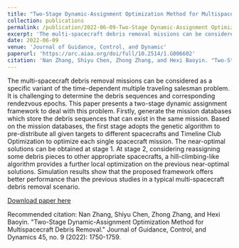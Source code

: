 ```yaml
---
title: "Two-Stage Dynamic-Assignment Optimization Method for Multispacecraft Debris Removal"
collection: publications
permalink: /publication/2022-06-09-Two-Stage Dynamic-Assignment Optimization Method for Multispacecraft Debris Removal-4
excerpt: 'The multi-spacecraft debris removal missions can be considered as a specific variant of the time-dependent multiple traveling salesman problem. It is challenging to determine the debris sequences and corresponding rendezvous epochs. This paper presents a two-stage dynamic assignment framework to deal with this problem. Firstly, generate the mission databases which store the debris sequences that can exist in the same mission. Based on the mission databases, the first stage adopts the genetic algorithm to pre-distribute all given targets to different spacecrafts and Timeline Club Optimization to optimize each single spacecraft mission. The near-optimal solutions can be obtained at stage 1. At stage 2, considering reassigning some debris pieces to other appropriate spacecrafts, a hill-climbing-like algorithm provides a further local optimization on the previous near-optimal solutions. Simulation results show that the proposed framework offers better performance than the previous studies in a typical multi-spacecraft debris removal scenario.'
date: 2022-06-09
venue: 'Journal of Guidance, Control, and Dynamic'
paperurl: 'https://arc.aiaa.org/doi/full/10.2514/1.G006602'
citation: 'Nan Zhang, Shiyu Chen, Zhong Zhang, and Hexi Baoyin. "Two-Stage Dynamic-Assignment Optimization Method for Multispacecraft Debris Removal." Journal of Guidance, Control, and Dynamics 45, no. 9 (2022): 1750-1759.'
---
```

The multi-spacecraft debris removal missions can be considered as a specific variant of the time-dependent multiple traveling salesman problem. It is challenging to determine the debris sequences and corresponding rendezvous epochs. This paper presents a two-stage dynamic assignment framework to deal with this problem. Firstly, generate the mission databases which store the debris sequences that can exist in the same mission. Based on the mission databases, the first stage adopts the genetic algorithm to pre-distribute all given targets to different spacecrafts and Timeline Club Optimization to optimize each single spacecraft mission. The near-optimal solutions can be obtained at stage 1. At stage 2, considering reassigning some debris pieces to other appropriate spacecrafts, a hill-climbing-like algorithm provides a further local optimization on the previous near-optimal solutions. Simulation results show that the proposed framework offers better performance than the previous studies in a typical multi-spacecraft debris removal scenario.

[Download paper here](https://arc.aiaa.org/doi/full/10.2514/1.G006602)

Recommended citation: Nan Zhang, Shiyu Chen, Zhong Zhang, and Hexi Baoyin. "Two-Stage Dynamic-Assignment Optimization Method for Multispacecraft Debris Removal." Journal of Guidance, Control, and Dynamics 45, no. 9 (2022): 1750-1759.